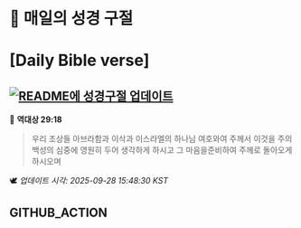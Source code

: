 # 🙏 매일의 성경 구절
# [Daily Bible verse]
## [![README에 성경구절 업데이트](https://github.com/DONGSUKA/first_test/actions/workflows/update-readme-bible.yml/badge.svg)](https://github.com/DONGSUKA/first_test/actions/workflows/update-readme-bible.yml)
<!-- START_BIBLE_VERSE -->
📖 **역대상 29:18**
> 우리 조상들 아브라함과 이삭과 이스라엘의 하나님 여호와여 주께서 이것을 주의 백성의 심중에 영원히 두어 생각하게 하시고 그 마음을준비하여 주께로 돌아오게 하시오며

🕊️ _업데이트 시각: 2025-09-28 15:48:30 KST_
  <!-- END_BIBLE_VERSE -->
## GITHUB_ACTION
